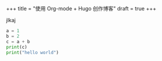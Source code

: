 +++
title = "使用 Org-mode + Hugo 创作博客"
draft = true
+++

jlkaj

```python
a = 1
b = 2
c = a + b
print(c)
print("hello world")
```

